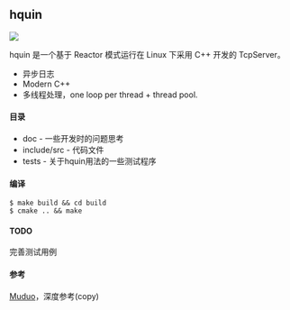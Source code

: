 ## hquin

![](https://www.travis-ci.org/zxhio/hquin.svg?branch=master)

hquin 是一个基于 Reactor 模式运行在 Linux 下采用 C++ 开发的 TcpServer。
- 异步日志
- Modern C++
- 多线程处理，one loop per thread + thread pool.

#### 目录
- doc - 一些开发时的问题思考
- include/src - 代码文件
- tests - 关于hquin用法的一些测试程序

#### 编译
```shell
$ make build && cd build
$ cmake .. && make
```

#### TODO
完善测试用例

#### 参考
[Muduo](https://github.com/chenshuo/muduo)，深度参考(copy)